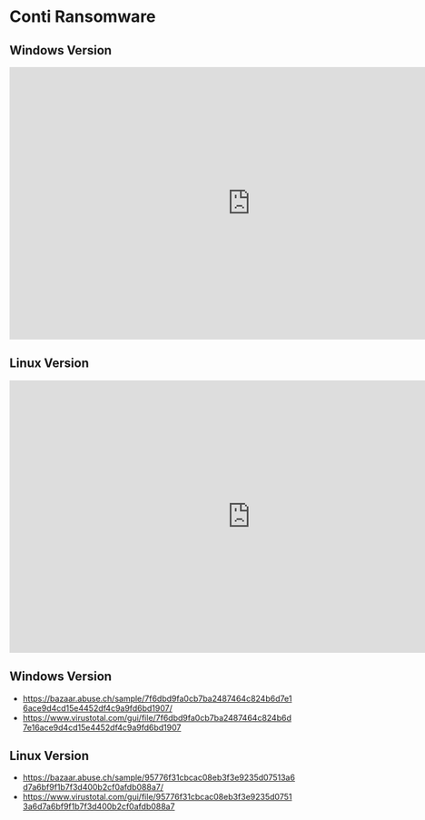 # Conti Ransomware

## Windows Version
<iframe width="848" height="480" src="https://uptostream.com/iframe/7j4opfvoxuiq" scrolling="no" frameborder="0" allowfullscreen webkitallowfullscreen></iframe>

## Linux Version
<iframe width="848" height="480" src="https://uptostream.com/iframe/ym2ipqv4suzq" scrolling="no" frameborder="0" allowfullscreen webkitallowfullscreen></iframe>


## Windows Version
* https://bazaar.abuse.ch/sample/7f6dbd9fa0cb7ba2487464c824b6d7e16ace9d4cd15e4452df4c9a9fd6bd1907/
* https://www.virustotal.com/gui/file/7f6dbd9fa0cb7ba2487464c824b6d7e16ace9d4cd15e4452df4c9a9fd6bd1907

## Linux Version
* https://bazaar.abuse.ch/sample/95776f31cbcac08eb3f3e9235d07513a6d7a6bf9f1b7f3d400b2cf0afdb088a7/
* https://www.virustotal.com/gui/file/95776f31cbcac08eb3f3e9235d07513a6d7a6bf9f1b7f3d400b2cf0afdb088a7

